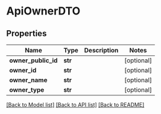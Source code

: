 # ApiOwnerDTO

## Properties

| Name                | Type    | Description | Notes      |
| ------------------- | ------- | ----------- | ---------- |
| **owner_public_id** | **str** |             | [optional] |
| **owner_id**        | **str** |             | [optional] |
| **owner_name**      | **str** |             | [optional] |
| **owner_type**      | **str** |             | [optional] |

[[Back to Model list]](../README.md#documentation-for-models) [[Back to API list]](../README.md#documentation-for-api-endpoints) [[Back to README]](../README.md)

